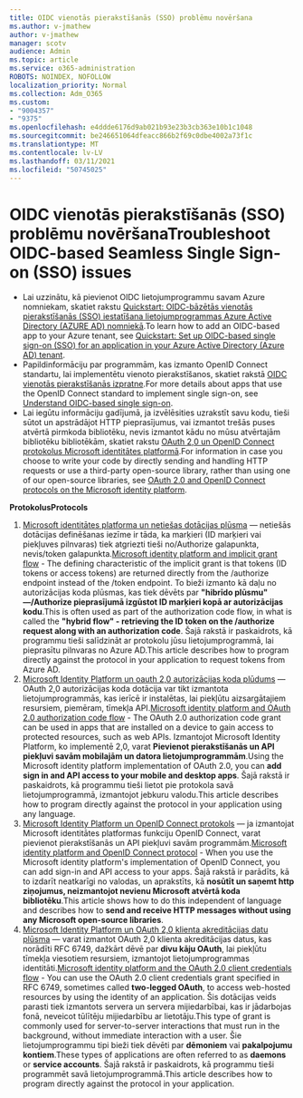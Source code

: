 ```yaml
---
title: OIDC vienotās pierakstīšanās (SSO) problēmu novēršana
ms.author: v-jmathew
author: v-jmathew
manager: scotv
audience: Admin
ms.topic: article
ms.service: o365-administration
ROBOTS: NOINDEX, NOFOLLOW
localization_priority: Normal
ms.collection: Adm_O365
ms.custom:
- "9004357"
- "9375"
ms.openlocfilehash: e4ddde6176d9ab021b93e23b3cb363e10b1c1048
ms.sourcegitcommit: be246651064dfeacc866b2f69c0dbe4002a73f1c
ms.translationtype: MT
ms.contentlocale: lv-LV
ms.lasthandoff: 03/11/2021
ms.locfileid: "50745025"
---
```

# <a name="troubleshoot-oidc-based-seamless-single-sign-on-sso-issues"></a><span data-ttu-id="4ec89-102">OIDC vienotās pierakstīšanās (SSO) problēmu novēršana</span><span class="sxs-lookup"><span data-stu-id="4ec89-102">Troubleshoot OIDC-based Seamless Single Sign-on (SSO) issues</span></span>

- <span data-ttu-id="4ec89-103">Lai uzzinātu, kā pievienot OIDC lietojumprogrammu savam Azure nomniekam, skatiet rakstu [Quickstart: OIDC-bāzētās vienotās pierakstīšanās (SSO) iestatīšana lietojumprogrammas Azure Active Directory (AZURE AD) nomniekā](https://docs.microsoft.com/azure/active-directory/manage-apps/add-application-portal-setup-oidc-sso).</span><span class="sxs-lookup"><span data-stu-id="4ec89-103">To learn how to add an OIDC-based app to your Azure tenant, see [Quickstart: Set up OIDC-based single sign-on (SSO) for an application in your Azure Active Directory (Azure AD) tenant](https://docs.microsoft.com/azure/active-directory/manage-apps/add-application-portal-setup-oidc-sso).</span></span>
- <span data-ttu-id="4ec89-104">Papildinformāciju par programmām, kas izmanto OpenID Connect standartu, lai implementētu vienoto pierakstīšanos, skatiet rakstā [OIDC vienotās pierakstīšanās izpratne](https://docs.microsoft.com/azure/active-directory/manage-apps/configure-oidc-single-sign-on).</span><span class="sxs-lookup"><span data-stu-id="4ec89-104">For more details about apps that use the OpenID Connect standard to implement single sign-on, see [Understand OIDC-based single sign-on](https://docs.microsoft.com/azure/active-directory/manage-apps/configure-oidc-single-sign-on).</span></span>
- <span data-ttu-id="4ec89-105">Lai iegūtu informāciju gadījumā, ja izvēlēsities uzrakstīt savu kodu, tieši sūtot un apstrādājot HTTP pieprasījumus, vai izmantot trešās puses atvērtā pirmkoda bibliotēku, nevis izmantot kādu no mūsu atvērtajām bibliotēku bibliotēkām, skatiet rakstu [OAuth 2,0 un OpenID Connect protokolus Microsoft identitātes platformā](https://docs.microsoft.com/azure/active-directory/develop/active-directory-v2-protocols).</span><span class="sxs-lookup"><span data-stu-id="4ec89-105">For information in case you choose to write your code by directly sending and handling HTTP requests or use a third-party open-source library, rather than using one of our open-source libraries, see [OAuth 2.0 and OpenID Connect protocols on the Microsoft identity platform](https://docs.microsoft.com/azure/active-directory/develop/active-directory-v2-protocols).</span></span>

<span data-ttu-id="4ec89-106">**Protokolus**</span><span class="sxs-lookup"><span data-stu-id="4ec89-106">**Protocols**</span></span>

1. <span data-ttu-id="4ec89-107">[Microsoft identitātes platforma un netiešas dotācijas plūsma](https://docs.microsoft.com/azure/active-directory/develop/v2-oauth2-implicit-grant-flow) — netiešās dotācijas definēšanas iezīme ir tāda, ka marķieri (ID marķieri vai piekļuves pilnvaras) tiek atgriezti tieši no/Authorize galapunkta, nevis/token galapunkta.</span><span class="sxs-lookup"><span data-stu-id="4ec89-107">[Microsoft identity platform and implicit grant flow](https://docs.microsoft.com/azure/active-directory/develop/v2-oauth2-implicit-grant-flow) - The defining characteristic of the implicit grant is that tokens (ID tokens or access tokens) are returned directly from the /authorize endpoint instead of the /token endpoint.</span></span> <span data-ttu-id="4ec89-108">To bieži izmanto kā daļu no autorizācijas koda plūsmas, kas tiek dēvēts par **"hibrīdo plūsmu" —/Authorize pieprasījumā izgūstot ID marķieri kopā ar autorizācijas kodu**.</span><span class="sxs-lookup"><span data-stu-id="4ec89-108">This is often used as part of the authorization code flow, in what is called the **"hybrid flow" - retrieving the ID token on the /authorize request along with an authorization code**.</span></span> <span data-ttu-id="4ec89-109">Šajā rakstā ir paskaidrots, kā programmu tieši salīdzināt ar protokolu jūsu lietojumprogrammā, lai pieprasītu pilnvaras no Azure AD.</span><span class="sxs-lookup"><span data-stu-id="4ec89-109">This article describes how to program directly against the protocol in your application to request tokens from Azure AD.</span></span>
2. <span data-ttu-id="4ec89-110">[Microsoft Identity Platform un oauth 2,0 autorizācijas koda plūdums](https://docs.microsoft.com/azure/active-directory/develop/v2-oauth2-auth-code-flow) — OAuth 2,0 autorizācijas koda dotācija var tikt izmantota lietojumprogrammās, kas ierīcē ir instalētas, lai piekļūtu aizsargātajiem resursiem, piemēram, tīmekļa API.</span><span class="sxs-lookup"><span data-stu-id="4ec89-110">[Microsoft identity platform and OAuth 2.0 authorization code flow](https://docs.microsoft.com/azure/active-directory/develop/v2-oauth2-auth-code-flow) - The OAuth 2.0 authorization code grant can be used in apps that are installed on a device to gain access to protected resources, such as web APIs.</span></span> <span data-ttu-id="4ec89-111">Izmantojot Microsoft Identity Platform, ko implementē 2,0, varat **Pievienot pierakstīšanās un API piekļuvi savām mobilajām un datora lietojumprogrammām**.</span><span class="sxs-lookup"><span data-stu-id="4ec89-111">Using the Microsoft identity platform implementation of OAuth 2.0, you can **add sign in and API access to your mobile and desktop apps**.</span></span> <span data-ttu-id="4ec89-112">Šajā rakstā ir paskaidrots, kā programmu tieši lietot pie protokola savā lietojumprogrammā, izmantojot jebkuru valodu.</span><span class="sxs-lookup"><span data-stu-id="4ec89-112">This article describes how to program directly against the protocol in your application using any language.</span></span>
3. <span data-ttu-id="4ec89-113">[Microsoft Identity Platform un OpenID Connect protokols](https://docs.microsoft.com/azure/active-directory/develop/v2-protocols-oidc) — ja izmantojat Microsoft identitātes platformas funkciju OpenID Connect, varat pievienot pierakstīšanās un API piekļuvi savām programmām.</span><span class="sxs-lookup"><span data-stu-id="4ec89-113">[Microsoft identity platform and OpenID Connect protocol](https://docs.microsoft.com/azure/active-directory/develop/v2-protocols-oidc) - When you use the Microsoft identity platform's implementation of OpenID Connect, you can add sign-in and API access to your apps.</span></span> <span data-ttu-id="4ec89-114">Šajā rakstā ir parādīts, kā to izdarīt neatkarīgi no valodas, un aprakstīts, kā **nosūtīt un saņemt http ziņojumus, neizmantojot nevienu Microsoft atvērtā koda bibliotēku**.</span><span class="sxs-lookup"><span data-stu-id="4ec89-114">This article shows how to do this independent of language and describes how to **send and receive HTTP messages without using any Microsoft open-source libraries**.</span></span>
4. <span data-ttu-id="4ec89-115">[Microsoft Identity Platform un OAuth 2,0 klienta akreditācijas datu plūsma](https://docs.microsoft.com/azure/active-directory/develop/v2-oauth2-client-creds-grant-flow) — varat izmantot OAuth 2,0 klienta akreditācijas datus, kas norādīti RFC 6749, dažkārt dēvē par **divu kāju OAuth**, lai piekļūtu tīmekļa viesotiem resursiem, izmantojot lietojumprogrammas identitāti.</span><span class="sxs-lookup"><span data-stu-id="4ec89-115">[Microsoft identity platform and the OAuth 2.0 client credentials flow](https://docs.microsoft.com/azure/active-directory/develop/v2-oauth2-client-creds-grant-flow) - You can use the OAuth 2.0 client credentials grant specified in RFC 6749, sometimes called **two-legged OAuth**, to access web-hosted resources by using the identity of an application.</span></span> <span data-ttu-id="4ec89-116">Šis dotācijas veids parasti tiek izmantots servera un servera mijiedarbībai, kas ir jādarbojas fonā, neveicot tūlītēju mijiedarbību ar lietotāju.</span><span class="sxs-lookup"><span data-stu-id="4ec89-116">This type of grant is commonly used for server-to-server interactions that must run in the background, without immediate interaction with a user.</span></span> <span data-ttu-id="4ec89-117">Šie lietojumprogrammu tipi bieži tiek dēvēti par **dēmoniem** vai **pakalpojumu kontiem**.</span><span class="sxs-lookup"><span data-stu-id="4ec89-117">These types of applications are often referred to as **daemons** or **service accounts**.</span></span> <span data-ttu-id="4ec89-118">Šajā rakstā ir paskaidrots, kā programmu tieši programmēt savā lietojumprogrammā.</span><span class="sxs-lookup"><span data-stu-id="4ec89-118">This article describes how to program directly against the protocol in your application.</span></span>
